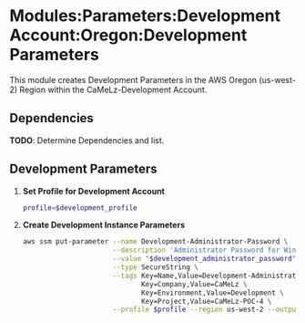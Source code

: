 # Modules:Parameters:Development Account:Oregon:Development Parameters

This module creates Development Parameters in the AWS Oregon (us-west-2) Region within the
CaMeLz-Development Account.

## Dependencies

**TODO**: Determine Dependencies and list.

## Development Parameters

1. **Set Profile for Development Account**

    ```bash
    profile=$development_profile
    ```

1. **Create Development Instance Parameters**

    ```bash
    aws ssm put-parameter --name Development-Administrator-Password \
                          --description 'Administrator Password for Windows Instances' \
                          --value "$development_administrator_password" \
                          --type SecureString \
                          --tags Key=Name,Value=Development-Administrator-Password \
                                 Key=Company,Value=CaMeLz \
                                 Key=Environment,Value=Development \
                                 Key=Project,Value=CaMeLz-POC-4 \
                          --profile $profile --region us-west-2 --output text
    ```
